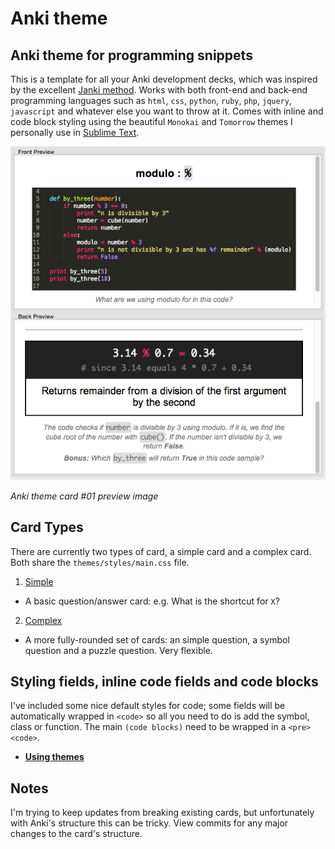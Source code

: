 # Anki theme
## Anki theme for programming snippets

This is a template for all your Anki development decks, which was inspired by the excellent [Janki method](http://www.jackkinsella.ie/2011/12/05/janki-method.html). Works with both front-end and back-end programming languages such as `html`, `css`, `python`, `ruby`, `php`, `jquery`, `javascript` and whatever else you want to throw at it. Comes with inline and code block styling using the beautiful `Monokai` and `Tomorrow` themes I personally use in [Sublime Text](http://www.sublimetext.com).

![Preview image](./img/preview.png)

*Anki theme card #01 preview image*

## Card Types
There are currently two types of card, a simple card and a complex card. Both share the `themes/styles/main.css` file.

1. [Simple](themes/simple/README.md)
  - A basic question/answer card: e.g. What is the shortcut for `X`?
2. [Complex](themes/complex/README.md)
  - A more fully-rounded set of cards: an simple question, a symbol question and a puzzle question. Very flexible.


## Styling fields, inline code fields and code blocks

I've included some nice default styles for code; some fields will be automatically wrapped in `<code>` so all you need to do is add the symbol, class or function. The main `(code blocks)` need to be wrapped in a `<pre><code>`.

- **[Using themes](themes/styles/README.md)**


## Notes

I'm trying to keep updates from breaking existing cards, but unfortunately with Anki's structure this can be tricky. View commits for any major changes to the card's structure.
